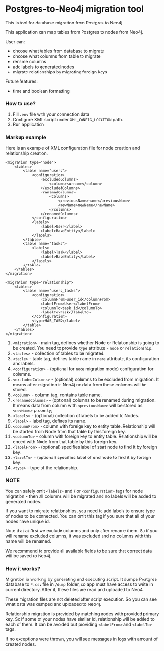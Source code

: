 # Postgres-to-Neo4j migration tool

This is tool for database migration from Postgres to Neo4j.

This application can map tables from Postgres to nodes from Neo4j.

User can:

- choose what tables from database to migrate
- choose what columns from table to migrate
- rename columns
- add labels to generated nodes
- migrate relationships by migrating foreign keys

Future features:

- time and boolean formatting

### How to use?

1) Fill `.env` file with your connection data
2) Configure XML script under `XML_CONFIG_LOCATION` path.
3) Run application

### Markup example

Here is an example of XML configuration file for node creation and relationship
creation.

```
<migration type="node">
    <tables>
        <table name="users">
            <configuration>
                <excludedColumns>
                    <column>surname</column>
                </excludedColumns>
                <renamedColumns>
                    <columns>
                        <previousName>name</previousName>
                        <newName>newName</newName>
                    </columns>
                </renamedColumns>
            </configuration>
            <labels>
                <label>User</label>
                <label>BaseEntity</label>
            </labels>
        </table>
        <table name="tasks">
            <labels>
                <label>Task</label>
                <label>BaseEntity</label>
            </labels>
        </table>
    </tables>
</migration>
```

```
<migration type="relationship">
    <tables>
        <table name="users_tasks">
            <configuration>
                <columnFrom>user_id</columnFrom>
                <labelFrom>User</labelFrom>
                <columnTo>task_id</columnTo>
                <labelTo>Task</labelTo>
            </configuration>
            <type>HAS_TASK</label>
        </table>
    </tables>
</migration>
```

1) `<migration>` - main tag, defines whether Node or Relationship is going to be
   created. You need to provide `type` attribute - `node` or `relationship`.
2) `<tables>` - collection of tables to be migrated.
3) `<table>` - table tag, defines table name in `name` attribute, its
   configuration and labels.
4) `<configuration>` - (optional for `node` migration mode) configuration for
   columns.
5) `<excludedColumns>` - (optional) columns to be excluded from migration. It
   means after
   migration in Neo4j no data from these columns will be stored.
6) `<column>` - column tag, contains table name.
7) `<renamedColumns>` - (optional) columns to be renamed during migration. It
   means data
   from column with `<previousName>`
   will be stored as `<newName>` property;
8) `<labels>` - (optional) collection of labels to be added to Nodes.
9) `<label>` - label tag, defines its name.
10) `<columnFrom>` - column with foreign key to entity table. Relationship will
    be started from Node from that table by this foreign key.
11) `<columnTo>` - column with foreign key to entity table. Relationship will
    be ended with Node from that table by this foreign key.
12) `<labelFrom>` - (optional) specifies label of start node to find it by
    foreign key.
12) `<labelTo>` - (optional) specifies label of end node to find it by foreign
    key.
13) `<type>` - type of the relationship.

### NOTE

You can safely omit `<labels>` and / or `<configuration>` tags for node
migration - then all
columns will be migrated and no labels will be added to generated nodes.

If you want to migrate relationships, you need to add labels to ensure type of
nodes to be connected. You can omit this tag if you sure that all of your nodes
have unique id.

Note that at first we exclude columns and only after rename them. So if you will
rename excluded columns, it was excluded and no columns with this name will be
renamed.

We recommend to provide all available fields to be sure that correct data will
be saved to Neo4j.

### How it works?

Migration is working by generating and executing script.
It dumps Postgres database to `*.csv` file in `/dump` folder, so app must have
access to write in current directory.
After it, these files are read and uploaded to Neo4j.

These migration files are not deleted after script execution. So you can see
what data was dumped and uploaded to Neo4j.

Relationship migration is provided by matching nodes with provided primary key.
So if some of your nodes have similar id, relationship will be added to each of
them. It can be avoided but providing `<labelFrom>` and `<labelTo>` tags.

If no exceptions were thrown, you will see messages in logs with amount of
created nodes.